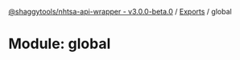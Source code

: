 [@shaggytools/nhtsa-api-wrapper - v3.0.0-beta.0](../index.md) / [Exports](../modules.md) / global

# Module: global
